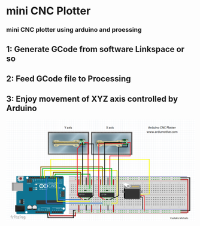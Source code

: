 # mini CNC Plotter
### mini CNC plotter using arduino and proessing


## 1: Generate GCode from software Linkspace or so
## 2: Feed GCode file to Processing
## 3: Enjoy movement of XYZ axis controlled by Arduino 

![Screenshot](https://raw.githubusercontent.com/sandverm/mini_CNC_Plotter/master/mini_cnc_arduino.png)

